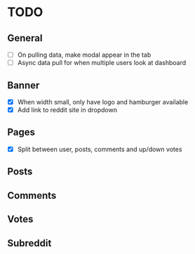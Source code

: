 # TODO

## General

- [ ] On pulling data, make modal appear in the tab
- [ ] Async data pull for when multiple users look at dashboard

## Banner

- [x] When width small, only have logo and hamburger available
- [x] Add link to reddit site in dropdown

## Pages 

- [x] Split between user, posts, comments and up/down votes

## Posts

## Comments

## Votes

## Subreddit